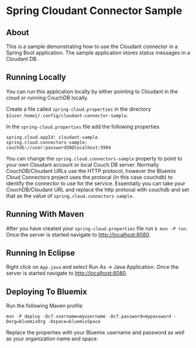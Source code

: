 # Spring Cloudant Connector Sample

## About
This is a sample demonstrating how to use the Cloudant connector in a Spring Boot application.
The sample application stores status messages in a Cloudant DB.

## Running Locally
You can run this application locally by either pointing to Cloudant in the cloud or running CouchDB locally.

Create a file called `spring-cloud.properties` in the directory `${user.home}/.config/cloudant-connector-sample`.

In the `spring-cloud.properties` file add the following properties

```
spring.cloud.appId: cloudant-sample
spring.cloud.connectors-sample: couchdb://user:password50@localhost:5984
```

You can change the `spring.cloud.connectors-sample` property to point to your own Cloudant account or local Couch DB server.
Normally CouchDB/Cloudant URLs use the HTTP protocol, however the Bluemix Cloud Connectors project uses the protocal (in this case couchdb) to identify the connector to use for the service.  Essentially you
can take your CouchDB/Cloudant URL and replace the http protooal with couchdb and set that as the value
of `spring.cloud.connectors-sample`.

## Running With Maven
After you have created your `spring-cloud.properties` file run `$ mvn -P run`.
Once the server is started navigate to [http://localhost:8080](http://localhost:8080).

## Running In Eclipse
Right click on `App.java` and select Run As -> Java Application.
Once the server is started navigate to [http://localhost:8080](http://localhost:8080).


## Deploying To Bluemix
Run the following Maven profile
```
mvn -P deploy -Dcf.username=myusername -Dcf.password=mypassword -Dorg=bluemixOrg -Dspace=bluemixSpace
```

Replace the properties with your Bluemix username and password as well as your organization name and space.